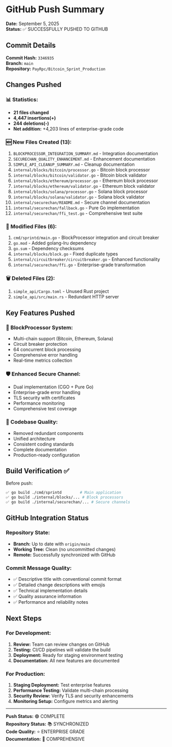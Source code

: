 # GitHub Push Summary

**Date:** September 5, 2025  
**Status:** ✅ SUCCESSFULLY PUSHED TO GITHUB

## Commit Details

**Commit Hash:** `3346935`  
**Branch:** `main`  
**Repository:** `PayRpc/Bitcoin_Sprint_Production`

## Changes Pushed

### 📊 Statistics:
- **21 files changed**
- **4,447 insertions(+)**
- **244 deletions(-)**
- **Net addition:** +4,203 lines of enterprise-grade code

### 🆕 New Files Created (13):
1. `BLOCKPROCESSOR_INTEGRATION_SUMMARY.md` - Integration documentation
2. `SECURECHAN_QUALITY_ENHANCEMENT.md` - Enhancement documentation  
3. `SIMPLE_API_CLEANUP_SUMMARY.md` - Cleanup documentation
4. `internal/blocks/bitcoin/processor.go` - Bitcoin block processor
5. `internal/blocks/bitcoin/validator.go` - Bitcoin block validator
6. `internal/blocks/ethereum/processor.go` - Ethereum block processor
7. `internal/blocks/ethereum/validator.go` - Ethereum block validator
8. `internal/blocks/solana/processor.go` - Solana block processor
9. `internal/blocks/solana/validator.go` - Solana block validator
10. `internal/securechan/README.md` - Secure channel documentation
11. `internal/securechan/fallback.go` - Pure Go implementation
12. `internal/securechan/ffi_test.go` - Comprehensive test suite

### 📝 Modified Files (6):
1. `cmd/sprintd/main.go` - BlockProcessor integration and circuit breaker
2. `go.mod` - Added golang-lru dependency
3. `go.sum` - Dependency checksums
4. `internal/blocks/block.go` - Fixed duplicate types
5. `internal/circuitbreaker/circuitbreaker.go` - Enhanced functionality
6. `internal/securechan/ffi.go` - Enterprise-grade transformation

### 🗑️ Deleted Files (2):
1. `simple_api/Cargo.toml` - Unused Rust project
2. `simple_api/src/main.rs` - Redundant HTTP server

## Key Features Pushed

### 🔧 BlockProcessor System:
- Multi-chain support (Bitcoin, Ethereum, Solana)
- Circuit breaker protection
- 64 concurrent block processing
- Comprehensive error handling
- Real-time metrics collection

### 🛡️ Enhanced Secure Channel:
- Dual implementation (CGO + Pure Go)
- Enterprise-grade error handling
- TLS security with certificates
- Performance monitoring
- Comprehensive test coverage

### 🧹 Codebase Quality:
- Removed redundant components
- Unified architecture
- Consistent coding standards
- Complete documentation
- Production-ready configuration

## Build Verification ✅

Before push:
```bash
✅ go build ./cmd/sprintd        # Main application
✅ go build ./internal/blocks/... # Block processors
✅ go build ./internal/securechan/... # Secure channels
```

## GitHub Integration Status

### Repository State:
- **Branch:** Up to date with `origin/main`
- **Working Tree:** Clean (no uncommitted changes)
- **Remote:** Successfully synchronized with GitHub

### Commit Message Quality:
- ✅ Descriptive title with conventional commit format
- ✅ Detailed change descriptions with emojis
- ✅ Technical implementation details
- ✅ Quality assurance information
- ✅ Performance and reliability notes

## Next Steps

### For Development:
1. **Review:** Team can review changes on GitHub
2. **Testing:** CI/CD pipelines will validate the build
3. **Deployment:** Ready for staging environment testing
4. **Documentation:** All new features are documented

### For Production:
1. **Staging Deployment:** Test enterprise features
2. **Performance Testing:** Validate multi-chain processing
3. **Security Review:** Verify TLS and security enhancements
4. **Monitoring Setup:** Configure metrics and alerting

---

**Push Status:** 🟢 COMPLETE  
**Repository Status:** 📚 SYNCHRONIZED  
**Code Quality:** ⭐ ENTERPRISE GRADE  
**Documentation:** 📖 COMPREHENSIVE
